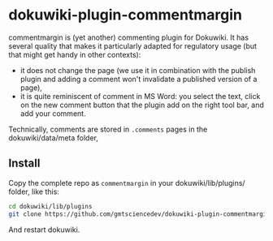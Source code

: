 # dokuwiki-plugin-commentmargin

commentmargin is (yet another) commenting plugin for Dokuwiki. It has several quality that makes it particularly adapted for regulatory usage (but that might get handy in other contexts):

- it does not change the page (we use it in combination with the publish plugin and adding a comment won't invalidate a published version of a page),
- it is quite reminiscent of comment in MS Word: you select the text, click on the new comment button that the plugin add on the right tool bar, and add your comment.

Technically, comments are stored in `.comments` pages in the dokuwiki/data/meta folder,

## Install

Copy the complete repo as `commentmargin` in your dokuwiki/lib/plugins/ folder, like this:

```sh
cd dokuwiki/lib/plugins
git clone https://github.com/gmtsciencedev/dokuwiki-plugin-commentmargin.git commentmargin
```

And restart dokuwiki.